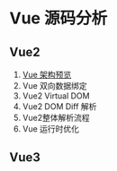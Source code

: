 # Vue 源码分析

## Vue2

1. [Vue 架构预览](vue2/Vue%20架构预览.md)
2. Vue 双向数据绑定
3. Vue2 Virtual DOM
4. Vue2 DOM Diff 解析
5. Vue2整体解析流程
6. Vue 运行时优化

## Vue3

